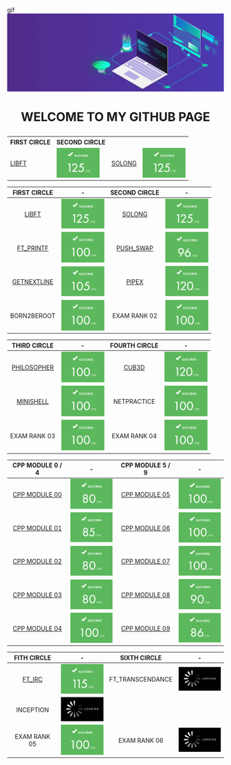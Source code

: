 gif![banner](img/banner.gif)

# <p align="center">WELCOME TO MY GITHUB PAGE</p>



<div align="center">
  <table>
    <tr>
      <th>FIRST CIRCLE</th>
      <th>SECOND CIRCLE</th>
    </tr>
    <tr>
      <td><a href="https://github.com/mgayout/libft">LIBFT</a></td>
      <td><img src="img/125.png" style="width:100px;"></td>
      <td><a href="https://github.com/mgayout/so_long">SOLONG</a></td>
      <td><img src="img/125.png" style="width:100px;"></td>
    </tr>
  </table>
</div>


|FIRST CIRCLE|-|SECOND CIRCLE|-|
|------------|-|-------------|-|
|<p align="center"><a href="https://github.com/mgayout/libft">LIBFT</a></p>|<img src="img/125.png" style="width:100px;">|<p align="center"><a href="https://github.com/mgayout/so_long">SOLONG</a></p>|<img src="img/125.png" style="width:100px;">|
|<p align="center"><a href="https://github.com/mgayout/ft_printf">FT_PRINTF</a></p>|<img src="img/100.png" style="width:100px;">|<p align="center"><a href="https://github.com/mgayout/push_swap">PUSH_SWAP</a></p>|<img src="img/96.png" style="width:100px;">|
|<p align="center"><a href="https://github.com/mgayout/get_next_line">GETNEXTLINE</a></p>|<img src="img/105.png" style="width:100px;">|<p align="center"><a href="https://github.com/mgayout/pipex">PIPEX</a></p>|<img src="img/120.png" style="width:100px;">|
|<p align="center">BORN2BEROOT</p>|<img src="img/100.png" style="width:100px;">|<p align="center">EXAM RANK 02</p>|<img src="img/100.png" style="width:100px;">|

|THIRD CIRCLE|-|FOURTH CIRCLE|-|
|------------|-|-------------|-|
|<p align="center"><a href="https://github.com/mgayout/philosopher">PHILOSOPHER</a></p>|<img src="img/100.png" style="width:100px;">|<p align="center"><a href="https://github.com/mgayout/cub3D">CUB3D</a></p>|<img src="img/120.png" style="width:100px;">|
|<p align="center"><a href="https://github.com/mgayout/minishell">MINISHELL</a></p>|<img src="img/100.png" style="width:100px;">|<p align="center">NETPRACTICE</p>|<img src="img/100.png" style="width:100px;">|
|<p align="center">EXAM RANK 03</p>|<img src="img/100.png" style="width:100px;">|<p align="center">EXAM RANK 04</p>|<img src="img/100.png" style="width:100px;">|

|CPP MODULE 0 / 4|-|CPP MODULE 5 / 9|-|
|----------------|-|----------------|-|
|<p align="center"><a href="https://github.com/mgayout/CPP00">CPP MODULE 00</a></p>|<img src="img/80.png" style="width:100px;">|<p align="center"><a href="https://github.com/mgayout/CPP05">CPP MODULE 05</a></p>|<img src="img/100.png" style="width:100px;">|
|<p align="center"><a href="https://github.com/mgayout/CPP01">CPP MODULE 01</a></p>|<img src="img/85.png" style="width:100px;">|<p align="center"><a href="https://github.com/mgayout/CPP06">CPP MODULE 06</a></p>|<img src="img/100.png" style="width:100px;">|
|<p align="center"><a href="https://github.com/mgayout/CPP02">CPP MODULE 02</a></p>|<img src="img/80.png" style="width:100px;">|<p align="center"><a href="https://github.com/mgayout/CPP07">CPP MODULE 07</a></p>|<img src="img/100.png" style="width:100px;">|
|<p align="center"><a href="https://github.com/mgayout/CPP03">CPP MODULE 03</a></p>|<img src="img/80.png" style="width:100px;">|<p align="center"><a href="https://github.com/mgayout/CPP08">CPP MODULE 08</a></p>|<img src="img/90.png" style="width:100px;">|
|<p align="center"><a href="https://github.com/mgayout/CPP04">CPP MODULE 04</a></p>|<img src="img/100.png" style="width:100px;">|<p align="center"><a href="https://github.com/mgayout/CPP09">CPP MODULE 09</a></p>|<img src="img/86.png" style="width:100px;">|

|FITH CIRCLE|-|SIXTH CIRCLE|-|
|-----------|-|------------|-|
|<p align="center"><a href="https://github.com/mgayout/ft_irc">FT_IRC</a></p>|<img src="img/115.png" style="width:100px;">|<p align="center">FT_TRANSCENDANCE</p>|<img src="img/waiting.png" style="width:100px;">|
|<p align="center">INCEPTION</p>|<img src="img/waiting.png" style="width:100px;">|||
|<p align="center">EXAM RANK 05</p>|<img src="img/100.png" style="width:100px;">|<p align="center">EXAM RANK 06|<img src="img/waiting.png" style="width:100px;">|